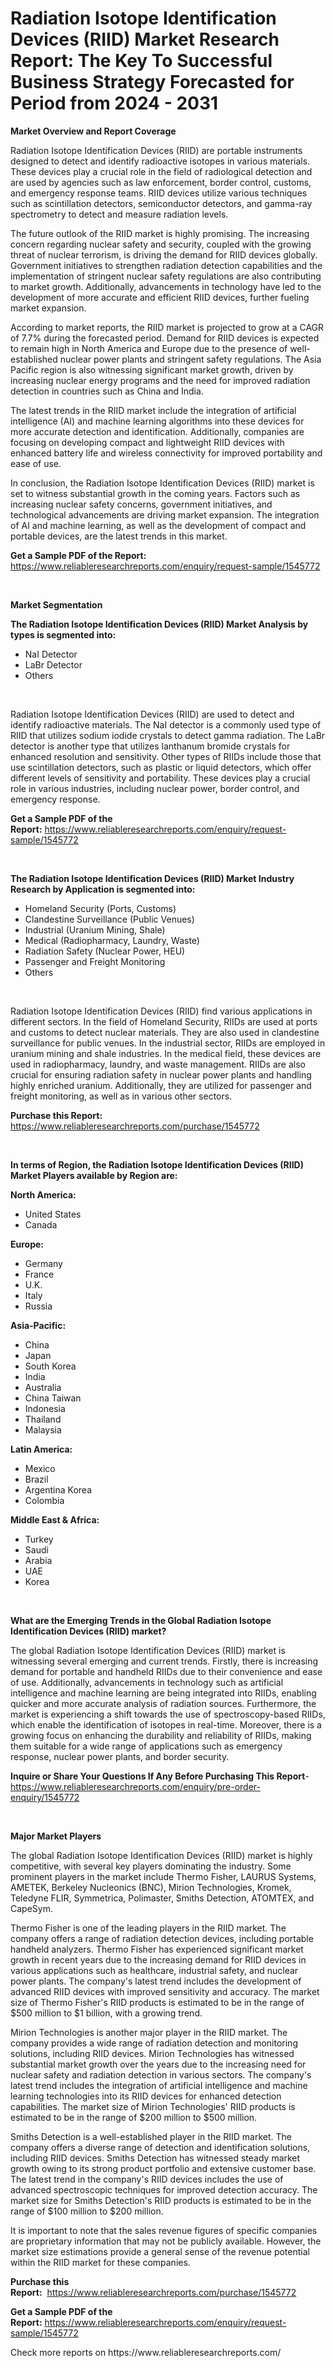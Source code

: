 <p><h1>Radiation Isotope Identification Devices (RIID) Market Research Report: The Key To Successful Business Strategy Forecasted for Period from 2024 - 2031</h1></p><p><strong>Market Overview and Report Coverage</strong></p>
<p><p>Radiation Isotope Identification Devices (RIID) are portable instruments designed to detect and identify radioactive isotopes in various materials. These devices play a crucial role in the field of radiological detection and are used by agencies such as law enforcement, border control, customs, and emergency response teams. RIID devices utilize various techniques such as scintillation detectors, semiconductor detectors, and gamma-ray spectrometry to detect and measure radiation levels.</p><p>The future outlook of the RIID market is highly promising. The increasing concern regarding nuclear safety and security, coupled with the growing threat of nuclear terrorism, is driving the demand for RIID devices globally. Government initiatives to strengthen radiation detection capabilities and the implementation of stringent nuclear safety regulations are also contributing to market growth. Additionally, advancements in technology have led to the development of more accurate and efficient RIID devices, further fueling market expansion.</p><p>According to market reports, the RIID market is projected to grow at a CAGR of 7.7% during the forecasted period. Demand for RIID devices is expected to remain high in North America and Europe due to the presence of well-established nuclear power plants and stringent safety regulations. The Asia Pacific region is also witnessing significant market growth, driven by increasing nuclear energy programs and the need for improved radiation detection in countries such as China and India.</p><p>The latest trends in the RIID market include the integration of artificial intelligence (AI) and machine learning algorithms into these devices for more accurate detection and identification. Additionally, companies are focusing on developing compact and lightweight RIID devices with enhanced battery life and wireless connectivity for improved portability and ease of use.</p><p>In conclusion, the Radiation Isotope Identification Devices (RIID) market is set to witness substantial growth in the coming years. Factors such as increasing nuclear safety concerns, government initiatives, and technological advancements are driving market expansion. The integration of AI and machine learning, as well as the development of compact and portable devices, are the latest trends in this market.</p></p>
<p><strong>Get a Sample PDF of the Report:</strong> <a href="https://www.reliableresearchreports.com/enquiry/request-sample/1545772">https://www.reliableresearchreports.com/enquiry/request-sample/1545772</a></p>
<p>&nbsp;</p>
<p><strong>Market Segmentation</strong></p>
<p><strong>The Radiation Isotope Identification Devices (RIID) Market Analysis by types is segmented into:</strong></p>
<p><ul><li>NaI Detector</li><li>LaBr Detector</li><li>Others</li></ul></p>
<p>&nbsp;</p>
<p><p>Radiation Isotope Identification Devices (RIID) are used to detect and identify radioactive materials. The NaI detector is a commonly used type of RIID that utilizes sodium iodide crystals to detect gamma radiation. The LaBr detector is another type that utilizes lanthanum bromide crystals for enhanced resolution and sensitivity. Other types of RIIDs include those that use scintillation detectors, such as plastic or liquid detectors, which offer different levels of sensitivity and portability. These devices play a crucial role in various industries, including nuclear power, border control, and emergency response.</p></p>
<p><strong>Get a Sample PDF of the Report:</strong>&nbsp;<a href="https://www.reliableresearchreports.com/enquiry/request-sample/1545772">https://www.reliableresearchreports.com/enquiry/request-sample/1545772</a></p>
<p>&nbsp;</p>
<p><strong>The Radiation Isotope Identification Devices (RIID) Market Industry Research by Application is segmented into:</strong></p>
<p><ul><li>Homeland Security (Ports, Customs)</li><li>Clandestine Surveillance (Public Venues)</li><li>Industrial (Uranium Mining, Shale)</li><li>Medical (Radiopharmacy, Laundry, Waste)</li><li>Radiation Safety (Nuclear Power, HEU)</li><li>Passenger and Freight Monitoring</li><li>Others</li></ul></p>
<p>&nbsp;</p>
<p><p>Radiation Isotope Identification Devices (RIID) find various applications in different sectors. In the field of Homeland Security, RIIDs are used at ports and customs to detect nuclear materials. They are also used in clandestine surveillance for public venues. In the industrial sector, RIIDs are employed in uranium mining and shale industries. In the medical field, these devices are used in radiopharmacy, laundry, and waste management. RIIDs are also crucial for ensuring radiation safety in nuclear power plants and handling highly enriched uranium. Additionally, they are utilized for passenger and freight monitoring, as well as in various other sectors.</p></p>
<p><strong>Purchase this Report:</strong>&nbsp; <a href="https://www.reliableresearchreports.com/purchase/1545772">https://www.reliableresearchreports.com/purchase/1545772</a></p>
<p>&nbsp;</p>
<p><strong>In terms of Region, the Radiation Isotope Identification Devices (RIID) Market Players available by Region are:</strong></p>
<p>
    <p> <strong> North America: </strong>
        <ul>
            <li>United States</li>
            <li>Canada</li>
        </ul>
        </p> 
    <p> <strong> Europe: </strong>
        <ul>
            <li>Germany</li>
            <li>France</li>
            <li>U.K.</li>
            <li>Italy</li>
            <li>Russia</li>
        </ul>
        </p> 
    <p> <strong> Asia-Pacific: </strong>
        <ul>
            <li>China</li>
            <li>Japan</li>
            <li>South Korea</li>
            <li>India</li>
            <li>Australia</li>
            <li>China Taiwan</li>
            <li>Indonesia</li>
            <li>Thailand</li>
            <li>Malaysia</li>
        </ul>
        </p> 
    <p> <strong> Latin America: </strong>
        <ul>
            <li>Mexico</li>
            <li>Brazil</li>
            <li>Argentina Korea</li>
            <li>Colombia</li>
        </ul>
        </p> 
    <p> <strong> Middle East & Africa: </strong>
        <ul>
            <li>Turkey</li>
            <li>Saudi</li>
            <li>Arabia</li>
            <li>UAE</li>
            <li>Korea</li>
        </ul>
    </p>
    </p>
<p>&nbsp;</p>
<p><strong>What are the Emerging Trends in the Global Radiation Isotope Identification Devices (RIID) market?</strong></p>
<p><p>The global Radiation Isotope Identification Devices (RIID) market is witnessing several emerging and current trends. Firstly, there is increasing demand for portable and handheld RIIDs due to their convenience and ease of use. Additionally, advancements in technology such as artificial intelligence and machine learning are being integrated into RIIDs, enabling quicker and more accurate analysis of radiation sources. Furthermore, the market is experiencing a shift towards the use of spectroscopy-based RIIDs, which enable the identification of isotopes in real-time. Moreover, there is a growing focus on enhancing the durability and reliability of RIIDs, making them suitable for a wide range of applications such as emergency response, nuclear power plants, and border security.</p></p>
<p><strong>Inquire or Share Your Questions If Any Before Purchasing This Report</strong>- <a href="https://www.reliableresearchreports.com/enquiry/pre-order-enquiry/1545772">https://www.reliableresearchreports.com/enquiry/pre-order-enquiry/1545772</a></p>
<p>&nbsp;</p>
<p><strong>Major Market Players</strong></p>
<p><p>The global Radiation Isotope Identification Devices (RIID) market is highly competitive, with several key players dominating the industry. Some prominent players in the market include Thermo Fisher, LAURUS Systems, AMETEK, Berkeley Nucleonics (BNC), Mirion Technologies, Kromek, Teledyne FLIR, Symmetrica, Polimaster, Smiths Detection, ATOMTEX, and CapeSym.</p><p>Thermo Fisher is one of the leading players in the RIID market. The company offers a range of radiation detection devices, including portable handheld analyzers. Thermo Fisher has experienced significant market growth in recent years due to the increasing demand for RIID devices in various applications such as healthcare, industrial safety, and nuclear power plants. The company's latest trend includes the development of advanced RIID devices with improved sensitivity and accuracy. The market size of Thermo Fisher's RIID products is estimated to be in the range of $500 million to $1 billion, with a growing trend.</p><p>Mirion Technologies is another major player in the RIID market. The company provides a wide range of radiation detection and monitoring solutions, including RIID devices. Mirion Technologies has witnessed substantial market growth over the years due to the increasing need for nuclear safety and radiation detection in various sectors. The company's latest trend includes the integration of artificial intelligence and machine learning technologies into its RIID devices for enhanced detection capabilities. The market size of Mirion Technologies' RIID products is estimated to be in the range of $200 million to $500 million.</p><p>Smiths Detection is a well-established player in the RIID market. The company offers a diverse range of detection and identification solutions, including RIID devices. Smiths Detection has witnessed steady market growth owing to its strong product portfolio and extensive customer base. The latest trend in the company's RIID devices includes the use of advanced spectroscopic techniques for improved detection accuracy. The market size for Smiths Detection's RIID products is estimated to be in the range of $100 million to $200 million.</p><p>It is important to note that the sales revenue figures of specific companies are proprietary information that may not be publicly available. However, the market size estimations provide a general sense of the revenue potential within the RIID market for these companies.</p></p>
<p><strong>Purchase this Report:</strong>&nbsp;&nbsp;<a href="https://www.reliableresearchreports.com/purchase/1545772">https://www.reliableresearchreports.com/purchase/1545772</a></p>
<p></p>
<p><strong>Get a Sample PDF of the Report:</strong>&nbsp;<a href="https://www.reliableresearchreports.com/enquiry/request-sample/1545772">https://www.reliableresearchreports.com/enquiry/request-sample/1545772</a></p>
<p>Check more reports on https://www.reliableresearchreports.com/</p>